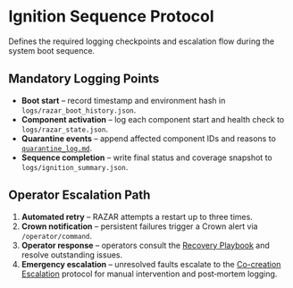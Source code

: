 # Ignition Sequence Protocol

Defines the required logging checkpoints and escalation flow during the
system boot sequence.

## Mandatory Logging Points

- **Boot start** – record timestamp and environment hash in
  `logs/razar_boot_history.json`.
- **Component activation** – log each component start and health check to
  `logs/razar_state.json`.
- **Quarantine events** – append affected component IDs and reasons to
  [`quarantine_log.md`](quarantine_log.md).
- **Sequence completion** – write final status and coverage snapshot to
  `logs/ignition_summary.json`.

## Operator Escalation Path

1. **Automated retry** – RAZAR attempts a restart up to three times.
2. **Crown notification** – persistent failures trigger a Crown alert via
   `/operator/command`.
3. **Operator response** – operators consult the
   [Recovery Playbook](recovery_playbook.md) and resolve outstanding
   issues.
4. **Emergency escalation** – unresolved faults escalate to the
   [Co-creation Escalation](co_creation_escalation.md) protocol for
   manual intervention and post‑mortem logging.


